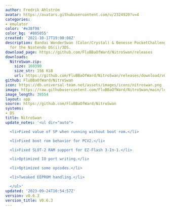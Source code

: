 ```yaml
---
author: Fredrik Ahlström
avatar: https://avatars.githubusercontent.com/u/2324920?v=4
categories:
- emulator
color: '#e38f98'
color_bg: '#805055'
created: '2021-10-17T19:00:08Z'
description: Bandai WonderSwan (Color/Crystal) & Benesse PocketChallenge V2 emulator
  for the Nintendo DS(i)/3DS.
download_page: https://github.com/FluBBaOfWard/NitroSwan/releases
downloads:
  NitroSwan.zip:
    size: 160390
    size_str: 156 KiB
    url: https://github.com/FluBBaOfWard/NitroSwan/releases/download/v0.6.3/NitroSwan.zip
github: FluBBaOfWard/NitroSwan
icon: https://db.universal-team.net/assets/images/icons/nitroswan.png
image: https://raw.githubusercontent.com/FluBBaOfWard/NitroSwan/main/logo.png
image_length: 38554
layout: app
source: https://github.com/FluBBaOfWard/NitroSwan
systems:
- DS
title: NitroSwan
update_notes: '<ul dir="auto">

  <li>Fixed value of SP when running without boot rom.</li>

  <li>Fixed boot rom behavior for PCV2.</li>

  <li>Fixed SLOT-2 RAM support for EZ-Flash 3-In-1.</li>

  <li>Optimized IO port writing.</li>

  <li>Optimized some opcodes.</li>

  <li>Tweaked EEPROM handling.</li>

  </ul>'
updated: '2023-09-24T10:54:57Z'
version: v0.6.3
version_title: V0.6.3
---
```

